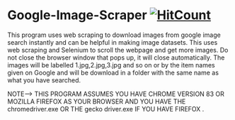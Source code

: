 # Google-Image-Scraper  [![HitCount](http://hits.dwyl.com/NIKHILDUGAR/Google-Image-Scraper.svg)](http://hits.dwyl.com/NIKHILDUGAR/Google-Image-Scraper)

This program uses web scraping to download images from google image search instantly and can be helpful in making image datasets.
This uses web scraping and Selenium to scroll the webpage and get more images. Do not close the browser window that pops up, 
it will close automatically. The images will be labelled 1.jpg,2.jpg,3.jpg and so on or by the item names given on Google 
and will be download in a folder with the same name as what you have searched.

NOTE--> THIS PROGRAM ASSUMES YOU HAVE CHROME VERSION 83 OR MOZILLA FIREFOX AS YOUR BROWSER AND YOU HAVE THE chromedriver.exe
OR THE gecko driver.exe IF YOU HAVE FIREFOX .
